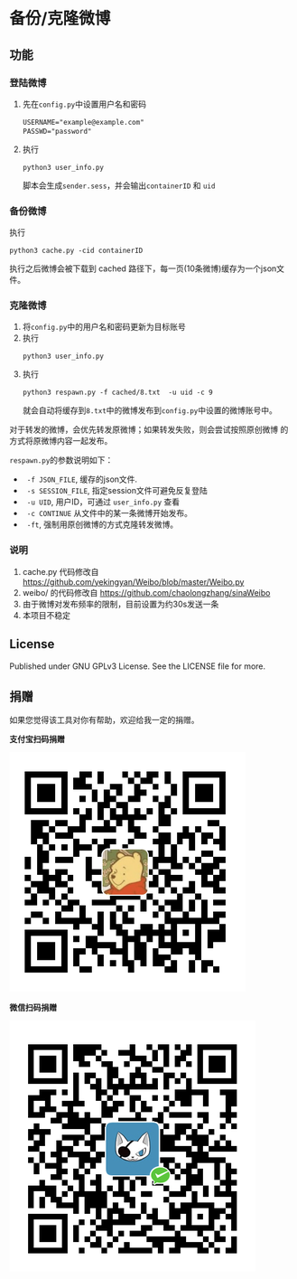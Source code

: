 # 备份/克隆微博

## 功能
### 登陆微博
1. 先在`config.py`中设置用户名和密码
    ```
    USERNAME="example@example.com"
    PASSWD="password"
    ```
2. 执行
    ```
    python3 user_info.py
    ```
    脚本会生成`sender.sess`，并会输出`containerID` 和 `uid`

### 备份微博
执行
```
python3 cache.py -cid containerID
```

执行之后微博会被下载到 cached 路径下，每一页(10条微博)缓存为一个json文件。

### 克隆微博
1. 将`config.py`中的用户名和密码更新为目标账号
2. 执行
    ```
    python3 user_info.py
    ```
3. 执行
    ```
    python3 respawn.py -f cached/8.txt  -u uid -c 9
    ```
    就会自动将缓存到`8.txt`中的微博发布到`config.py`中设置的微博账号中。

对于转发的微博，会优先转发原微博；如果转发失败，则会尝试按照原创微博
的方式将原微博内容一起发布。

`respawn.py`的参数说明如下：
* ` -f JSON_FILE`, 缓存的json文件.
* ` -s SESSION_FILE`, 指定session文件可避免反复登陆
* ` -u UID`, 用户ID，可通过 `user_info.py` 查看
* ` -c CONTINUE` 从文件中的某一条微博开始发布。
* ` -ft`, 强制用原创微博的方式克隆转发微博。

### 说明
1. cache.py 代码修改自 https://github.com/yekingyan/Weibo/blob/master/Weibo.py
2. weibo/ 的代码修改自 https://github.com/chaolongzhang/sinaWeibo
3. 由于微博对发布频率的限制，目前设置为约30s发送一条
4. 本项目不稳定

## License

Published under GNU GPLv3 License. See the LICENSE file for more.

## 捐赠

如果您觉得该工具对你有帮助，欢迎给我一定的捐赠。

**支付宝扫码捐赠**

![](./doc/alipay.jpg)

**微信扫码捐赠**

![](./doc/wechat.jpg)

